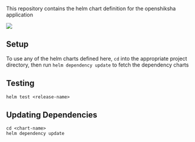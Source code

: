 This repository contains the helm chart definition for the openshiksha application

![](https://github.com/openshiksha/openshiksha/workflows/CI/CD%20Pipeline/badge.svg)

## Setup

To use any of the helm charts defined here, `cd` into the appropriate project directory, then run `helm dependency update` to fetch the dependency charts

## Testing

```
helm test <release-name>
```

## Updating Dependencies

```
cd <chart-name>
helm dependency update
```